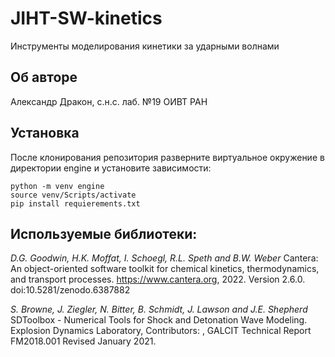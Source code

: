 # JIHT-SW-kinetics

Инструменты моделирования кинетики за ударными волнами

## Об авторе

Александр Дракон, с.н.с. лаб. №19 ОИВТ РАН


## Установка

После клонирования репозитория разверните виртуальное окружение в директории
engine и установите зависимости: 

```
python -m venv engine
source venv/Scripts/activate
pip install requierements.txt
```

## Используемые библиотеки:

_D.G. Goodwin, H.K. Moffat, I. Schoegl, R.L. Speth and B.W. Weber_
Cantera: An object-oriented software toolkit for chemical kinetics, thermodynamics, and transport processes. https://www.cantera.org, 2022. Version 2.6.0. doi:10.5281/zenodo.6387882

_S. Browne, J. Ziegler, N. Bitter, B. Schmidt, J. Lawson and J.E. Shepherd_ SDToolbox - Numerical Tools for Shock and Detonation Wave Modeling.
Explosion Dynamics Laboratory, Contributors: , GALCIT Technical Report FM2018.001 Revised January 2021.